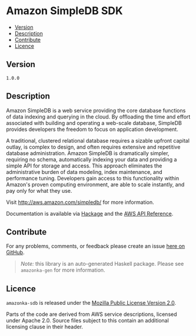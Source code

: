 # Amazon SimpleDB SDK

* [Version](#version)
* [Description](#description)
* [Contribute](#contribute)
* [Licence](#licence)


## Version

`1.0.0`


## Description

Amazon SimpleDB is a web service providing the core database functions
of data indexing and querying in the cloud. By offloading the time and
effort associated with building and operating a web-scale database,
SimpleDB provides developers the freedom to focus on application
development.

A traditional, clustered relational database requires a sizable upfront
capital outlay, is complex to design, and often requires extensive and
repetitive database administration. Amazon SimpleDB is dramatically
simpler, requiring no schema, automatically indexing your data and
providing a simple API for storage and access. This approach eliminates
the administrative burden of data modeling, index maintenance, and
performance tuning. Developers gain access to this functionality within
Amazon\'s proven computing environment, are able to scale instantly, and
pay only for what they use.

Visit <http://aws.amazon.com/simpledb/> for more information.

Documentation is available via [Hackage](http://hackage.haskell.org/package/amazonka-sdb)
and the [AWS API Reference](http://docs.aws.amazon.com/AmazonSimpleDB/latest/DeveloperGuide/SDB_API.html).


## Contribute

For any problems, comments, or feedback please create an issue [here on GitHub](https://github.com/brendanhay/amazonka/issues).

> _Note:_ this library is an auto-generated Haskell package. Please see `amazonka-gen` for more information.


## Licence

`amazonka-sdb` is released under the [Mozilla Public License Version 2.0](http://www.mozilla.org/MPL/).

Parts of the code are derived from AWS service descriptions, licensed under Apache 2.0.
Source files subject to this contain an additional licensing clause in their header.
